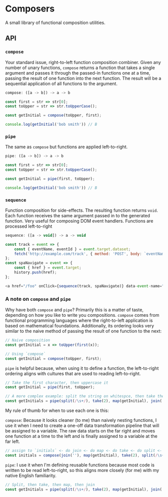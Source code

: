 # Composers

A small library of functional composition utilities.

## API

### `compose`

Your standard issue, right-to-left function composition combiner. Given any number of unary functions, `compose` returns a function that takes a single argument and passes it through the passed-in functions one at a time, passing the result of one function into the next function. The result will be a sequential application of all functions to the argument.

```js
compose: ([a -> b]) -> a -> b

const first = str => str[0];
const toUpper = str => str.toUpperCase();

const getInitial = compose(toUpper, first);

console.log(getInitial('bob smith')) // B
```

### `pipe`

The same as `compose` but functions are applied left-to-right.

```js
pipe: ([a -> b]) -> a -> b

const first = str => str[0];
const toUpper = str => str.toUpperCase();

const getInitial = pipe(first, toUpper);

console.log(getInitial('bob smith')) // B
```

### `sequence`

Function composition for side-effects. The resulting function returns `void`. Each function receives the same argument passed in to the generated function. Very useful for composing DOM event handlers. Functions are processed left-to-right

```js
sequence: ([a -> void]) -> a -> void

const track = event => {
    const { eventName, eventId } = event.target.dataset;
    fetch('http://example.com/track', { method: 'POST', body: `eventName=${eventName}&eventId=${eventId}`});
};
const spaNavigate = event => {
    const { href } = event.target;
    history.push(href);
};

<a href="/foo" onClick={sequence(track, spaNavigate)} data-event-name="bar" data-event-id="1234">Foo</a>
```

### A note on `compose` and `pipe`

Why have both `compose` and `pipe`? Primarily this is a matter of taste, depending on how you like to write you compositions. `compose` comes from functional programming languages where the right-to-left application is based on mathematical foundations. Additionally, its ordering looks very similar to the naive method of passing the result of one function to the next:

```js
// Naive composition
const getInitial = x => toUpper(first(x));

// Using `compose`
const getInitial = compose(toUpper, first);
```

`pipe` is helpful because, when using it to define a function, the left-to-right ordering aligns with cultures that are used to reading left-to-right.

```js
// Take the first character, then uppercase it
const getInitial = pipe(first, toUpper);

// A more complex example: split the string on whitespce, then take the first 2 entries, then apply `getInitial` to each entry, then join the entries with an empty string.
const getInitials = pipe(split(/\s+/), take(2), map(getInitial), join(''));
```

My rule of thumb for when to use each one is this:

`compose`: Because it looks cleaner (to me) than naively nesting functions, I use it when I need to create a one-off data transformation pipeline that will be assigned to a variable. The raw data starts on the far right and moves one function at a time to the left and is finally assigned to a variable at the far left.

```js
// assign to `initials` <- do join <- do map <- do take <- do split <- name
const initials = compose(join(''), map(getInitial), take(2), split(/\s+/))(name);
```

`pipe`: I use it when I'm defining reusable functions because most code is written to be read left-to-right, so this aligns more closely (for me) with my native English familiarity.

```js
// Split, then take, then map, then join
const getInitials = pipe(split(/\s+/), take(2), map(getInitial), join(''));
```
